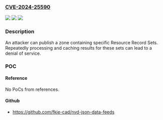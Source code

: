 ### [CVE-2024-25590](https://cve.mitre.org/cgi-bin/cvename.cgi?name=CVE-2024-25590)
![](https://img.shields.io/static/v1?label=Product&message=Recursor&color=blue)
![](https://img.shields.io/static/v1?label=Version&message=0%3C%204.9.9%20&color=brighgreen)
![](https://img.shields.io/static/v1?label=Vulnerability&message=CWE-20%20Improper%20Input%20Validation&color=brighgreen)

### Description

An attacker can publish a zone containing specific Resource Record Sets. Repeatedly processing and caching results for these sets can lead to a denial of service.

### POC

#### Reference
No PoCs from references.

#### Github
- https://github.com/fkie-cad/nvd-json-data-feeds

